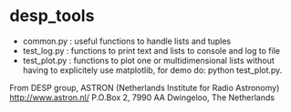 # desp_tools

* common.py : useful functions to handle lists and tuples
* test_log.py : functions to print text and lists to console and log to file
* test_plot.py : functions to plot one or multidimensional lists without having to explicitely use matplotlib, for demo do: python test_plot.py.

From DESP group, ASTRON (Netherlands Institute for Radio Astronomy) <http://www.astron.nl/> P.O.Box 2, 7990 AA Dwingeloo, The Netherlands
